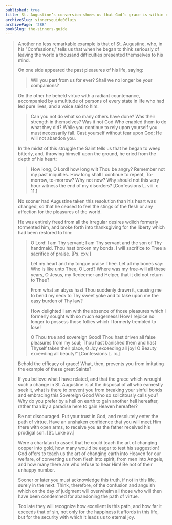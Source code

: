 ```yaml
---
published: true
title: St. Augustine’s conversion shows us that God’s grace is within everyone’s reach
archiveSlug: sinnersguide00luis
archivePage: '288'
bookSlug: the-sinners-guide
---
```


> Another no less remarkable example is that of St. Augustine, who, in his "Confessions," tells us that when he began to think seriously of leaving the world a thousand difficulties presented themselves to his mind.
> 
> On one side appeared the past pleasures of his life, saying:
> 
>> Will you part from us for ever? Shall we no longer be your companions?
> 
> On the other he beheld virtue with a radiant countenance, accompanied by a multitude of persons of every state in life who had led pure lives, and a voice said to him:
> 
>> Can you not do what so many others have done? Was their strength in themselves? Was it not God Who enabled them to do what they did? While you continue to rely upon yourself you must necessarily fall. Cast yourself without fear upon God; He will not abandon you.
> 
> In the midst of this struggle the Saint tells us that he began to weep bitterly, and, throwing himself upon the ground, he cried from the depth of his heart:
> 
>> How long, O Lord! how long wilt Thou be angry? Remember not my past iniquities. How long shall I continue to repeat, To-morrow, to-morrow? Why not now? Why should not this very hour witness the end of my disorders? [Confessions L. viii. c. 11.]
> 
> No sooner had Augustine taken this resolution than his heart was changed, so that he ceased to feel the stings of the flesh or any affection for the pleasures of the world.
> 
> He was entirely freed from all the irregular desires wdiich formerly tormented him, and broke forth into thanksgiving for the liberty which had been restored to him:
> 
>> O Lord! I am Thy servant; I am Thy servant and the son of Thy handmaid. Thou hast broken my bonds. I will sacrifice to Thee a sacrifice of praise. [Ps. cxv.]
>> 
>> Let my heart and my tongue praise Thee. Let all my bones say: Who is like unto Thee, O Lord? Where was my free-will all these years, O Jesus, my Redeemer and Helper, that it did not return to Thee?
>> 
>> From what an abyss hast Thou suddenly drawn it, causing me to bend my neck to Thy sweet yoke and to take upon me the easy burden of Thy law?
>> 
>> How delighted I am with the absence of those pleasures which I formerly sought with so much eagerness! How I rejoice no longer to possess those follies which I formerly trembled to lose!
>> 
>> O Thou true and sovereign Good! Thou hast driven all false pleasures from my soul; Thou hast banished them and hast Thyself taken their place, O Joy exceeding all joy! O Beauty exceeding all beauty!" [Confessions L. ix.]
> 
> Behold the efficacy of grace! What, then, prevents you from imitating the example of these great Saints?
> 
> If you believe what I have related, and that the grace which wrought such a change in St. Augustine is at the disposal of all who earnestly seek it, what is there to prevent you from breaking your sinful bonds and embracing this Sovereign Good Who so solicitously calls you? Why do you prefer by a hell on earth to gain another hell hereafter, rather than by a paradise here to gain Heaven hereafter?
> 
> Be not discouraged. Put your trust in God, and resolutely enter the path of virtue. Have an unshaken confidence that you will meet Him there with open arms, to receive you as the father received his prodigal son. [St. Luke xv.]
> 
> Were a charlatan to assert that he could teach the art of changing copper into gold, how many would be eager to test his suggestion! God offers to teach us the art of changing earth into Heaven for our welfare, of converting us from flesh into spirit, from men into Angels, and how many there are who refuse to hear Him! Be not of their unhappy number.
> 
> Sooner or later you must acknowledge this truth, if not in this life, surely in the next. Think, therefore, of the confusion and anguish which on the day of judgment will overwhelm all those who will then have been condemned for abandoning the path of virtue.
> 
> Too late they will recognize how excellent is this path, and how far it exceeds that of sin, not only for the happiness it affords in this life, but for the security with which it leads us to eternal joy.
